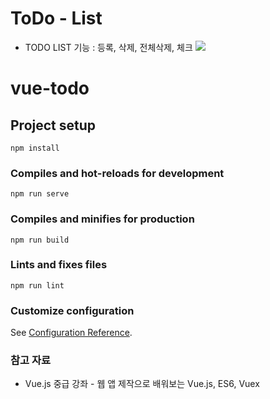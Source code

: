 # ToDo - List

- TODO LIST 기능 : 등록, 삭제, 전체삭제, 체크
  ![](/vue-todo/images/example1.png)

# vue-todo

## Project setup

```
npm install
```

### Compiles and hot-reloads for development

```
npm run serve
```

### Compiles and minifies for production

```
npm run build
```

### Lints and fixes files

```
npm run lint
```

### Customize configuration

See [Configuration Reference](https://cli.vuejs.org/config/).

### 참고 자료

- Vue.js 중급 강좌 - 웹 앱 제작으로 배워보는 Vue.js, ES6, Vuex

